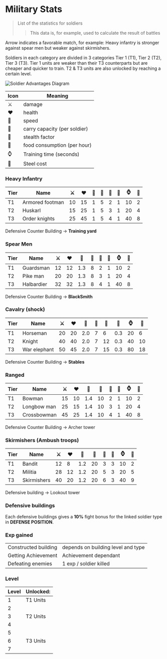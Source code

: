 # Military Stats
> List of the statistics for soldiers
> > This data is, for example, used to calculate the result of battles

Arrow indicates a favorable match, for example: Heavy infantry is stronger against spear men but weaker against skirmishers.

Soldiers in each category are divided in 3 categories Tier 1 (T1), Tier 2 (T2), Tier 3 (T3).
Tier 1 units are weaker than their T3 counterparts but are cheaper and quicker to train. 
T2 & T3 units are also unlocked by reaching a certain level.

![Soldier Advantages Diagram](1include/soldierAdvantages.png)

| Icon | Meaning                      |
|------|------------------------------|
| ⚔️   | damage                       |
| ♥️   | health                       |
| 🛞   | speed                        |
| 🧺   | carry capacity (per soldier) |
| 🧿   | stealth factor               |
| 🥖   | food consumption (per hour)  |
| ⌚    | Training time (seconds)      |
| 🔗   | Steel cost                   |

### Heavy Infantry
| Tier | Name            | ⚔️   | ♥️    | 🛞  | 🧺 | 🥖  | 🧿 | ⌚    | 🔗  |
|------|-----------------|------|-------|-----|----|-----|----|------|-----|
| T1   | Armored footman | 10   | 	15   | 	1	 | 5	 | 2	  | 1	 | 10   | 	 2 |
| T2   | Huskarl 	       | 	 15 | 	25   | 	1  | 	5 | 	3	 | 1  | 	20	 | 4   |
| T3   | Order knights   | 	 25 | 	45 	 | 1	  | 5	 | 4	  | 1	 | 40   | 	 8 |

Defensive Counter Building → **Training yard**

### Spear Men
| Tier | Name         | ⚔️   | ♥️   | 🛞   | 🧺 | 🥖 | 🧿 | ⌚   | 🔗 |
|------|--------------|------|------|------|----|----|----|-----|----|
| T1   | Guardsman	   | 12 	 | 12 	 | 1.3	 | 8	 | 2	 | 1	 | 10	 | 2  |
| T2   | Pike man		   | 20 	 | 20 	 | 1.3	 | 8	 | 3	 | 1	 | 20	 | 4  |
| T3   | Halbardier		 | 32 	 | 32 	 | 1.3	 | 8	 | 4	 | 1	 | 40	 | 8  |

Defensive Counter Building → **BlackSmith**

### Cavalry (shock)
| Tier | Name          | ⚔️  | ♥️   | 🛞   | 🧺 | 🥖  | 🧿   | ⌚   | 🔗 |
|------|---------------|-----|------|------|----|-----|------|-----|----|
| T1   | Horseman		    | 20	 | 20 	 | 2.0	 | 7	 | 6	  | 0.3	 | 20	 | 6  |
| T2   | Knight		      | 40	 | 40 	 | 2.0	 | 7	 | 12	 | 0.3	 | 40	 | 10 |
| T3   | War elephant	 | 50	 | 45 	 | 2.0	 | 7	 | 15	 | 0.3	 | 80	 | 18 |

Defensive Counter Building → **Stables**

### Ranged
| Tier | Name         | ⚔️   | ♥️   | 🛞   | 🧺  | 🥖 | 🧿 | ⌚   | 🔗 |
|------|--------------|------|------|------|-----|----|----|-----|----|
| T1   | Bowman		     | 15	  | 10 	 | 1.4	 | 10	 | 2	 | 1	 | 10	 | 2  |
| T2   | Longbow man	 | ️25	 | 15 	 | 1.4	 | 10	 | 3	 | 1	 | 20	 | 4  |
| T3   | Crossbowman	 | 45	  | 25 	 | 1.4	 | 10	 | 4	 | 1	 | 40	 | 8  |

Defensive Counter Building → Archer tower

### Skirmishers (Ambush troops)
| Tier | Name         | ⚔️   | ♥️   | 🛞   | 🧺  | 🥖 | 🧿 | ⌚   | 🔗 |
|------|--------------|------|------|------|-----|----|----|-----|----|
| T1   | Bandit		     | 12	  | 8 	  | 1.2	 | 20	 | 3	 | 3	 | 10	 | 2  |
| T2   | Militia		    | 28	  | 12 	 | 1.2	 | 20	 | 5	 | 3	 | 20	 | 5  |
| T3   | Skirmishers	 | ️40	 | 20 	 | 1.2	 | 20	 | 6	 | 3	 | 40	 | 9  |

Defensive building → Lookout tower

### Defensive buildings

Each defensive buildings gives a **10%** fight bonus for the linked soldier type in **DEFENSE POSITION**.

### Exp gained
|                      |                                    |
|----------------------|------------------------------------|
| Constructed building | depends on building level and type |
| Getting  Achievement | Achievement dependant              |
| Defeating enemies    | 1 exp / soldier killed             |

### Level

| Level | Unlocked: |
|-------|-----------|
| 1     | T1 Units  |
| 2     |           |
| 3     | T2 Units  |
| 4     |           |
| 5     |           |
| 6     | T3 Units  |
| 7     |           |
